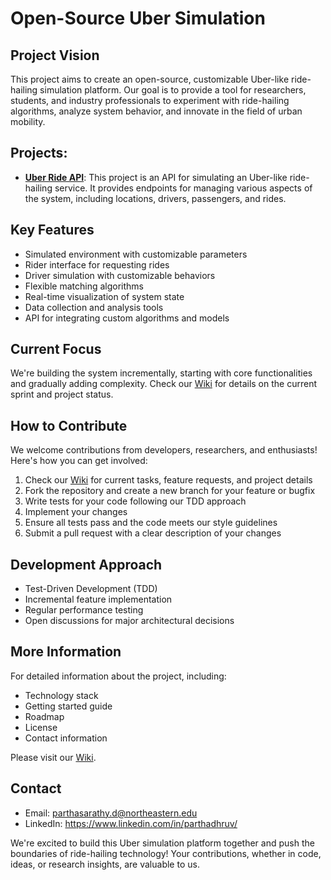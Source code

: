 # Open-Source Uber Simulation

## Project Vision
This project aims to create an open-source, customizable Uber-like ride-hailing simulation platform. Our goal is to provide a tool for researchers, students, and industry professionals to experiment with ride-hailing algorithms, analyze system behavior, and innovate in the field of urban mobility.

## Projects: 
- **[Uber Ride API](https://github.com/parthasarathydNU/uber-ride-api)**: This project is an API for simulating an Uber-like ride-hailing service. It provides endpoints for managing various aspects of the system, including locations, drivers, passengers, and rides.

## Key Features
- Simulated environment with customizable parameters
- Rider interface for requesting rides
- Driver simulation with customizable behaviors
- Flexible matching algorithms
- Real-time visualization of system state
- Data collection and analysis tools
- API for integrating custom algorithms and models

## Current Focus
We're building the system incrementally, starting with core functionalities and gradually adding complexity. Check our [Wiki](https://github.com/parthasarathydNU/uber/wiki) for details on the current sprint and project status.

## How to Contribute
We welcome contributions from developers, researchers, and enthusiasts! Here's how you can get involved:

1. Check our [Wiki](https://github.com/parthasarathydNU/uber/wiki) for current tasks, feature requests, and project details
2. Fork the repository and create a new branch for your feature or bugfix
3. Write tests for your code following our TDD approach
4. Implement your changes
5. Ensure all tests pass and the code meets our style guidelines
6. Submit a pull request with a clear description of your changes

## Development Approach
- Test-Driven Development (TDD)
- Incremental feature implementation
- Regular performance testing
- Open discussions for major architectural decisions

## More Information
For detailed information about the project, including:
- Technology stack
- Getting started guide
- Roadmap
- License
- Contact information

Please visit our [Wiki](https://github.com/parthasarathydNU/uber/wiki).

## Contact
- Email: parthasarathy.d@northeastern.edu
- LinkedIn: https://www.linkedin.com/in/parthadhruv/

We're excited to build this Uber simulation platform together and push the boundaries of ride-hailing technology! Your contributions, whether in code, ideas, or research insights, are valuable to us.
